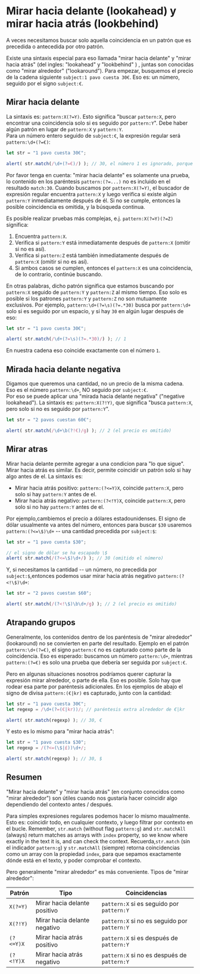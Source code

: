 # Mirar hacia delante (lookahead) y mirar hacia atrás (lookbehind)

A veces necesitamos buscar solo aquella coincidencia en un patrón que es precedida o antecedida por otro patrón.

Existe una sintaxis especial para eso  llamada "mirar hacia delante" y "mirar hacia atrás" (del ingles: "lookahead" y "lookbehind" ) , juntas son conocidas como "mirar alrededor" ("lookaround").
Para empezar, busquemos el precio de la cadena siguiente `subject:1 pavo cuesta 30€`. Eso es: un número, seguido por el signo `subject:€`.
## Mirar hacia delante

La sintaxis es: `pattern:X(?=Y)`. Esto significa "buscar `pattern:X`, pero encontrar una coincidencia solo si es seguido por `pattern:Y`". Debe haber algún patrón en lugar de `pattern:X` y `pattern:Y`.  
Para un número entero seguido de `subject:€`, la expresión regular será `pattern:\d+(?=€)`:
```js run
let str = "1 pavo cuesta 30€";

alert( str.match(/\d+(?=€)/) ); // 30, el número 1 es ignorado, porque no está seguido de €
```

Por favor tenga en cuenta: "mirar hacia delante" es solamente una prueba, lo contenido en los paréntesis `pattern:(?=...)` no es incluido en el resultado `match:30`.
Cuando buscamos por `pattern:X(?=Y)`, el  buscador de expresión regular encuentra `pattern:X` y luego verifica si existe algún `pattern:Y` inmediatamente después de él. Si no se cumple, entonces la posible coincidencia es omitida, y la búsqueda continua.    

Es posible realizar pruebas más complejas, e.j. `pattern:X(?=Y)(?=Z)` significa:
1. Encuentra `pattern:X`.
2. Verifica si `pattern:Y` está inmediatamente después de `pattern:X` (omitir si no es así).
3. Verifica si `pattern:Z` está también inmediatamente después de `pattern:X` (omitir si no es así).
4. Si ambos casos se cumplen, entonces el `pattern:X` es una coincidencia, de lo contrario, continúe buscando.

En otras palabras, dicho patrón significa que estamos buscando por `pattern:X` seguido de `pattern:Y` y `pattern:Z` al mismo tiempo. 
Eso solo es posible si los patrones `pattern:Y` y `pattern:Z` no son mutuamente exclusivos. 
Por ejemplo, `pattern:\d+(?=\s)(?=.*30)` busca por `pattern:\d+` solo si es seguido por un espacio, y si hay `30` en algún lugar después de eso:
```js run
let str = "1 pavo cuesta 30€";

alert( str.match(/\d+(?=\s)(?=.*30)/) ); // 1
```

En nuestra cadena eso coincide exactamente con el número `1`. 
## Mirada hacia delante negativa

Digamos que queremos una cantidad, no un precio de la misma cadena. Eso es el número `pattern:\d+`, NO seguido por `subject:€`.  
Por eso se puede aplicar una "mirada hacia delante negativa" ("negative lookahead").
La sintaxis es: `pattern:X(?!Y)`, que significa "busca `pattern:X`, pero solo si no es seguido por `pattern:Y`".

```js run
let str = "2 pavos cuestan 60€";

alert( str.match(/\d+\b(?!€)/g) ); // 2 (el precio es omitido)
```

## Mirar atras

Mirar hacia delante permite agregar a una condicion para "lo que sigue".
Mirar hacia atrás es similar. Es decir, permite coincidir un patrón solo si hay algo antes de el.
La sintaxis es:
- Mirar hacia atrás positivo: `pattern:(?<=Y)X`, coincide `pattern:X`, pero solo si hay `pattern:Y` antes de el.
- Mirar hacia atrás negativo: `pattern:(?<!Y)X`, coincide `pattern:X`, pero solo si no hay `pattern:Y` antes de el.

Por ejemplo,cambiemos el precio a dólares estadounidenses. El signo de dólar usualmente va antes del número, entonces para buscar `$30` usaremos `pattern:(?<=\$)\d+` -- una cantidad precedida por `subject:$`: 
```js run
let str = "1 pavo cuesta $30";

// el signo de dólar se ha escapado \$
alert( str.match(/(?<=\$)\d+/) ); // 30 (omitido el número)
```

Y, si necesitamos la cantidad -- un número, no precedida por  `subject:$`,entonces podemos usar mirar hacia atrás negativo `pattern:(?<!\$)\d+`: 
```js run
let str = "2 pavos cuestan $60";

alert( str.match(/(?<!\$)\b\d+/g) ); // 2 (el precio es omitido)
```

## Atrapando grupos

Generalmente, los contenidos dentro de los paréntesis de "mirar alrededor" (lookaround) no se convierten en parte del resultado.
Ejemplo en el patrón `pattern:\d+(?=€)`, el signo `pattern:€`  no es capturado como parte de la coincidencia. Eso es esperado: buscamos un número `pattern:\d+`, mientras `pattern:(?=€)` es solo una prueba que debería ser seguida por `subject:€`.

Pero en algunas situaciones nosotros podríamos querer capturar la expresión mirar alrededor, o parte de ella. Eso es posible. Solo hay que rodear esa parte por paréntesis adicionales.
En los ejemplos de abajo el signo de divisa  `pattern:(€|kr)` es capturado, junto con la cantidad:  
```js run
let str = "1 pavo cuesta 30€";
let regexp = /\d+(?=(€|kr))/; // paréntesis extra alrededor de €|kr

alert( str.match(regexp) ); // 30, €
```

Y esto es lo mismo para "mirar hacia atrás":

```js run
let str = "1 pavo cuesta $30";
let regexp = /(?<=(\$|£))\d+/;

alert( str.match(regexp) ); // 30, $
```

## Resumen

"Mirar hacia delante" y "mirar hacia atrás" (en conjunto conocidos como "mirar alrededor") son útiles cuando nos gustaría hacer coincidir algo dependiendo del contexto antes / después.

Para simples expresiones regulares podemos hacer lo mismo maualmente. Esto es: coincidir todo, en cualquier contexto, y luego filtrar por contexto en el bucle.
Remember, `str.match` (without flag `pattern:g`) and `str.matchAll` (always) return matches as arrays with `index` property, so we know where exactly in the text it is, and can check the context.
Recuerda,`str.match` (sin el indicador `pattern:g`) y `str.matchAll` (siempre) retorna coincidencias como un array con la propiedad `index`,  para que sepamos exactamente dónde está en el texto, y poder comprobar el contexto.

Pero generalmente "mirar alrededor" es más conveniente.
Tipos de "mirar alrededor":

| Patrón             | Tipo             | Coincidencias |
|--------------------|------------------|---------|
| `X(?=Y)`   | Mirar hacia delante positivo | `pattern:X` si es seguido por `pattern:Y` |
| `X(?!Y)`   | Mirar hacia delante negativo | `pattern:X` si no es seguido por `pattern:Y` |
| `(?<=Y)X` |  Mirar hacia atrás positivo | `pattern:X` si es después de `pattern:Y` |
| `(?<!Y)X` | Mirar hacia atrás negativo | `pattern:X` si no es después de `pattern:Y` |
